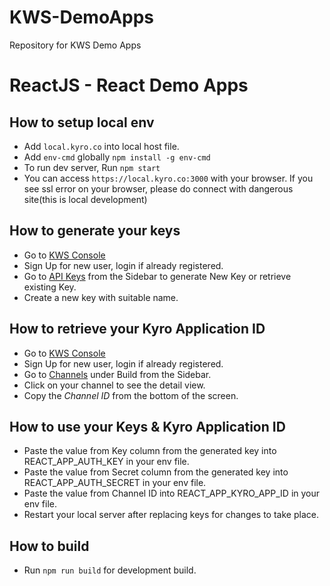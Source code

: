 # KWS-DemoApps
Repository for KWS Demo Apps

# ReactJS - React Demo Apps

## How to setup local env

- Add `local.kyro.co` into local host file.
- Add `env-cmd` globally `npm install -g env-cmd`
- To run dev server, Run `npm start`
- You can access `https://local.kyro.co:3000` with your browser. If you see ssl error on your browser, please do connect with dangerous site(this is local development)

## How to generate your keys

- Go to [KWS Console](https://console.kws.kyro.co)
- Sign Up for new user, login if already registered.
- Go to [API Keys](https://console.kws.kyro.co/apikeys) from the Sidebar to generate New Key or retrieve existing Key.
- Create a new key with suitable name.

## How to retrieve your Kyro Application ID

- Go to [KWS Console](https://console.kws.kyro.co)
- Sign Up for new user, login if already registered.
- Go to [Channels](https://builder.kyro.co/channels) under Build from the Sidebar.
- Click on your channel to see the detail view.
- Copy the *Channel ID* from the bottom of the screen.

## How to use your Keys & Kyro Application ID

- Paste the value from Key column from the generated key into REACT_APP_AUTH_KEY in your env file.
- Paste the value from Secret column from the generated key into REACT_APP_AUTH_SECRET in your env file.
- Paste the value from Channel ID into REACT_APP_KYRO_APP_ID in your env file.
- Restart your local server after replacing keys for changes to take place.

## How to build

- Run `npm run build` for development build.